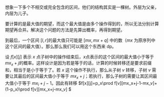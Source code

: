 想象一下多个不相交或完全包含的区间，他们的结构其实是一棵树。外层为父亲，内层为儿子。

要计算的是最大值的期望，而这个最大值是由多个操作得到的，所以无法分别计算期望再合并。解决这个问题的方法是先算出概率，再得到期望。

到最后，一个区间 $[l,r]$的最大值只可能是 $[mx,mx+q]$ 中的数（$mx$ 为原序列中这个区间的最大值）。那么那么我们可以用这个东西来 dp。

设 $f[x][j]​$ 表示 $x​$ 点子树中的操作结束后，$x​$点表示的这个区间的最大值小于等于 $mx_x+j​$ 的概率。这样设计是因为若是等于的话，计算的时候转移还是要求前缀和，相当于是小于等于了。若 $x​$ 这个操作不执行，那么从子树 $v​$ 转移，子树 $v​$ 需要让其最后的区间最大值小于等于 $mx_x+j​$ ；若执行，那么子树的需要让其区间最大值小于等于 $mx_i+j-1​$ 。因此有转移
$f[x][j]=p_x\prod f[v][mx_x+j-1-mx_v]+(1-p_x)\prod f[v][mx_x+j-mx_v] $